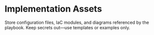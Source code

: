 # Implementation Assets

Store configuration files, IaC modules, and diagrams referenced by the playbook. Keep secrets out—use templates or examples only.
